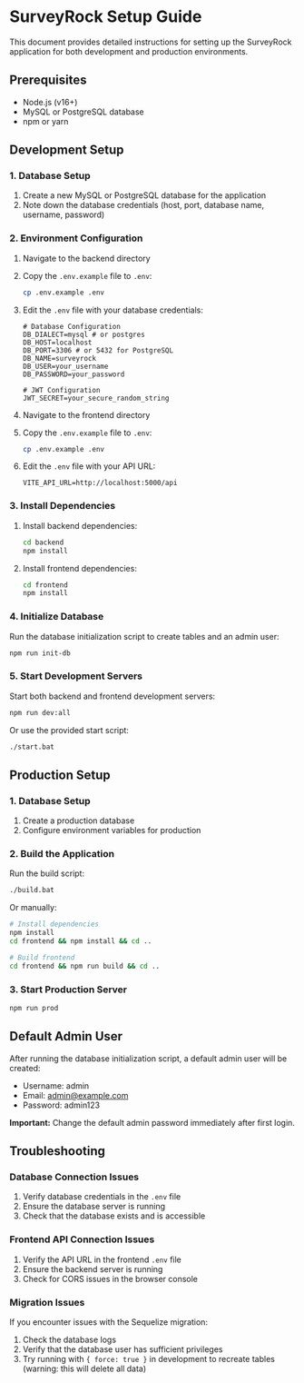# SurveyRock Setup Guide

This document provides detailed instructions for setting up the SurveyRock application for both development and production environments.

## Prerequisites

- Node.js (v16+)
- MySQL or PostgreSQL database
- npm or yarn

## Development Setup

### 1. Database Setup

1. Create a new MySQL or PostgreSQL database for the application
2. Note down the database credentials (host, port, database name, username, password)

### 2. Environment Configuration

1. Navigate to the backend directory
2. Copy the `.env.example` file to `.env`:
   ```bash
   cp .env.example .env
   ```
3. Edit the `.env` file with your database credentials:
   ```
   # Database Configuration
   DB_DIALECT=mysql # or postgres
   DB_HOST=localhost
   DB_PORT=3306 # or 5432 for PostgreSQL
   DB_NAME=surveyrock
   DB_USER=your_username
   DB_PASSWORD=your_password
   
   # JWT Configuration
   JWT_SECRET=your_secure_random_string
   ```

4. Navigate to the frontend directory
5. Copy the `.env.example` file to `.env`:
   ```bash
   cp .env.example .env
   ```
6. Edit the `.env` file with your API URL:
   ```
   VITE_API_URL=http://localhost:5000/api
   ```

### 3. Install Dependencies

1. Install backend dependencies:
   ```bash
   cd backend
   npm install
   ```

2. Install frontend dependencies:
   ```bash
   cd frontend
   npm install
   ```

### 4. Initialize Database

Run the database initialization script to create tables and an admin user:
```bash
npm run init-db
```

### 5. Start Development Servers

Start both backend and frontend development servers:
```bash
npm run dev:all
```

Or use the provided start script:
```bash
./start.bat
```

## Production Setup

### 1. Database Setup

1. Create a production database
2. Configure environment variables for production

### 2. Build the Application

Run the build script:
```bash
./build.bat
```

Or manually:
```bash
# Install dependencies
npm install
cd frontend && npm install && cd ..

# Build frontend
cd frontend && npm run build && cd ..
```

### 3. Start Production Server

```bash
npm run prod
```

## Default Admin User

After running the database initialization script, a default admin user will be created:

- Username: admin
- Email: admin@example.com
- Password: admin123

**Important:** Change the default admin password immediately after first login.

## Troubleshooting

### Database Connection Issues

1. Verify database credentials in the `.env` file
2. Ensure the database server is running
3. Check that the database exists and is accessible

### Frontend API Connection Issues

1. Verify the API URL in the frontend `.env` file
2. Ensure the backend server is running
3. Check for CORS issues in the browser console

### Migration Issues

If you encounter issues with the Sequelize migration:

1. Check the database logs
2. Verify that the database user has sufficient privileges
3. Try running with `{ force: true }` in development to recreate tables (warning: this will delete all data)

